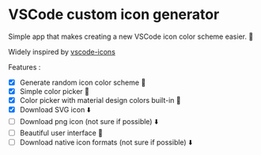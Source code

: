 # VSCode custom icon generator

Simple app that makes creating a new VSCode icon color scheme easier. :art:

Widely inspired by [vscode-icons](https://github.com/dhanishgajjar/vscode-icons)

Features : 
- [x] Generate random icon color scheme :game_die:
- [x] Simple color picker :art:
- [x] Color picker with material design colors built-in :art:
- [x] Download SVG icon :arrow_down:
- [ ] Download png icon (not sure if possible) :arrow_down:
- [ ] Beautiful user interface :art:
- [ ] Download native icon formats (not sure if possible) :arrow_down:
